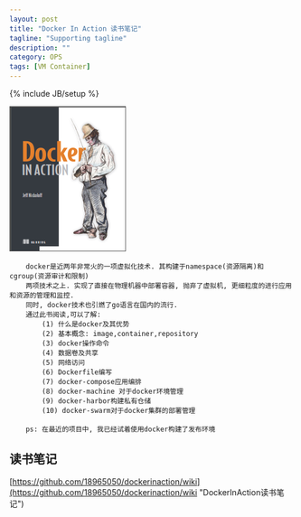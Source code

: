 ```yaml
---
layout: post
title: "Docker In Action 读书笔记"
tagline: "Supporting tagline"
description: ""
category: OPS
tags: [VM Container]
---
```

{% include JB/setup %}

![Docker-In-Action](/assets/attachment/img/docker-in-action.png)

        docker是近两年非常火的一项虚拟化技术. 其构建于namespace(资源隔离)和cgroup(资源审计和限制)
        两项技术之上. 实现了直接在物理机器中部署容器, 抛弃了虚拟机, 更细粒度的进行应用和资源的管理和监控.
        同时, docker技术也引燃了go语言在国内的流行.
        通过此书阅读,可以了解:
            (1) 什么是docker及其优势
            (2) 基本概念: image,container,repository
            (3) docker操作命令
            (4) 数据卷及共享
            (5) 网络访问
            (6) Dockerfile编写
            (7) docker-compose应用编排
            (8) docker-machine 对于docker环境管理
            (9) docker-harbor构建私有仓储
            (10) docker-swarm对于docker集群的部署管理

        ps: 在最近的项目中, 我已经试着使用docker构建了发布环境

## 读书笔记
[https://github.com/18965050/dockerinaction/wiki](https://github.com/18965050/dockerinaction/wiki "DockerInAction读书笔记")